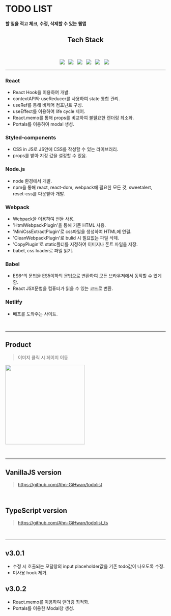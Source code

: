 # TODO LIST

**할 일을 적고 체크, 수정, 삭제할 수 있는 웹앱**

<h2 align="center"><b> Tech Stack </b></h2>
</br>
<p align="center">
<img src="https://img.shields.io/badge/React-61DAFB?style=flat-square&logo=React&logoColor=white"/></a> &nbsp
<img src="https://img.shields.io/badge/styled_components-DB7093?style=flat-square&logo=styled-components&logoColor=white"/></a> &nbsp
<img src="https://img.shields.io/badge/Node.js-339933?style=flat-square&logo=Node.js&logoColor=white"/></a> &nbsp
<img src="https://img.shields.io/badge/Webpack-8DD6F9?style=flat-square&logo=webpack&logoColor=white"/></a> &nbsp
<img src="https://img.shields.io/badge/Babel-F9DC3E?style=flat-square&logo=Babel&logoColor=white"/></a> &nbsp
<img src="https://img.shields.io/badge/Netlify-00C7B7?style=flat-square&logo=Netlify&logoColor=white"/></a> &nbsp
<hr>

### React

- React Hook을 이용하여 개발.
- contextAPI와 useReducer를 사용하여 state 통합 관리.
- useRef를 통해 비제어 컴포넌트 구성.
- useEffect를 이용하여 life cycle 제어.
- React.memo를 통해 props를 비교하여 불필요한 랜더링 최소화.
- Portals를 이용하여 modal 생성.

### Styled-components

- CSS in JS로 JS안에 CSS를 작성할 수 있는 라이브러리.
- props를 받아 지정 값을 설정할 수 있음.

### Node.js

- node 환경에서 개발.
- npm을 통해 react, react-dom, webpack에 필요한 모든 것, sweetalert, reset-css를 다운받아 개발.

### Webpack

- Webpack을 이용하여 번들 사용.
- 'HtmlWebpackPlugin'을 통해 기존 HTML 사용.
- 'MiniCssExtractPlugin'로 css파일을 생성하여 HTML에 연결.
- 'CleanWebpackPlugin'로 bulid 시 필요없는 파일 삭제.
- 'CopyPlugin'로 static폴더를 지정하여 이미지나 폰트 파일을 저장.
- babel, css loader로 파일 읽기.

### Babel

- ES6^의 문법을 ES5이하의 문법으로 변환하여 모든 브라우저에서 동작할 수 있게 함.
- React JSX문법을 컴퓨터가 읽을 수 있는 코드로 변환.

### Netlify

- 배포를 도와주는 사이트.

<br>
<hr>

##

## Product

> 이미지 클릭 시 페이지 이동

[<img src="https://images.velog.io/images/ahngh/post/290914f0-c43c-47b3-85e6-443a87a39475/%E1%84%89%E1%85%B3%E1%84%8F%E1%85%B3%E1%84%85%E1%85%B5%E1%86%AB%E1%84%89%E1%85%A3%E1%86%BA%202021-09-29%20%E1%84%8B%E1%85%A9%E1%84%92%E1%85%AE%201.52.27.png" width="250">](https://skytodo-react.netlify.app/)

<br>
<hr>

## VanillaJS version

> https://github.com/Ahn-GiHwan/todolist

<br>

## TypeScript version

> https://github.com/Ahn-GiHwan/todolist_ts

<br>
<hr>

## v3.0.1

- 수정 시 호출되는 모달창의 input placeholder값을 기존 todo값이 나오도록 수정.
- 미사용 hook 제거.

## v3.0.2

- React.memo를 이용하여 랜더링 최적화.
- Portals를 이용한 Modal창 생성.
